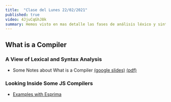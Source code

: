 ```yaml
---
title:  "Clase del Lunes 22/02/2021"
published: true
video: 4JjuCqGhJ8k
summary: Hemos visto en mas detalle las fases de análisis léxico y sintáctico. También una herramienta en la web para estudiar los ASTs de los compiladores de JS
---
```


## What is a Compiler

### A View of Lexical and Syntax Analysis

* Some Notes about What is a Compiler [(google slides)](https://docs.google.com/presentation/d/1N8h99dXzud9HzH8XY6QCZSmATCAWXtZebuqRTiy8qMU/edit?usp=sharing) [(pdf)]({{site.baseurl}}/assets/pdfs/intro-2-compilers.pdf)

### Looking Inside Some JS Compilers

* [Examples with Esprima]({{site.baseurl}}/assets/temas/tema0-introduccion-a-pl/esprima)

